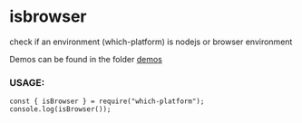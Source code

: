 # isbrowser
check if an environment (which-platform) is nodejs or browser environment

Demos can be found in the folder [demos](https://github.com/ganeshkbhat/isbrowser/tree/main/demos)


### USAGE:

```
const { isBrowser } = require("which-platform");
console.log(isBrowser());
```
